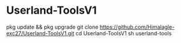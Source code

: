 # Userland-ToolsV1
pkg update && pkg upgrade
git clone https://github.com/Himalagle-exc27/Userland-ToolsV1.git
cd Userland-ToolsV1
sh userland-tools
